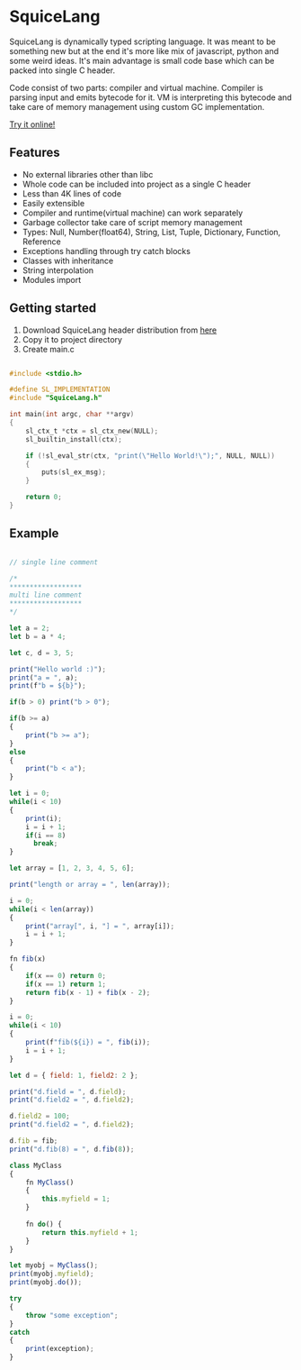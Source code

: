 # SquiceLang

SquiceLang is dynamically typed scripting language. It was meant to be something new but at the end it's more like mix of javascript, python and some weird ideas. It's main advantage is small code base which can be packed into single C header.

Code consist of two parts: compiler and virtual machine. Compiler is parsing input and emits bytecode for it. VM is interpreting this bytecode and take care of memory management using custom GC implementation.

[Try it online!](https://timu5.github.io/SquiceLang/)


## Features

- No external libraries other than libc
- Whole code can be included into project as a single C header
- Less than 4K lines of code
- Easily extensible
- Compiler and runtime(virtual machine) can work separately
- Garbage collector take care of script memory management 
- Types: Null, Number(float64), String, List, Tuple, Dictionary, Function, Reference
- Exceptions handling through try catch blocks
- Classes with inheritance
- String interpolation
- Modules import

## Getting started

1. Download SquiceLang header distribution from [here](https://github.com/Timu5/SquiceLang/releases)
2. Copy it to project directory
3. Create main.c

```c

#include <stdio.h>

#define SL_IMPLEMENTATION
#include "SquiceLang.h"

int main(int argc, char **argv)
{
    sl_ctx_t *ctx = sl_ctx_new(NULL);
    sl_builtin_install(ctx);

    if (!sl_eval_str(ctx, "print(\"Hello World!\");", NULL, NULL))
    {
        puts(sl_ex_msg);
    }

    return 0;
}
```

## Example

```javascript

// single line comment

/*
******************
multi line comment
******************
*/

let a = 2;
let b = a * 4;

let c, d = 3, 5;

print("Hello world :)");
print("a = ", a);
print(f"b = ${b}");

if(b > 0) print("b > 0");

if(b >= a)
{
    print("b >= a");
}
else
{
    print("b < a");
}

let i = 0;
while(i < 10)
{
    print(i);
    i = i + 1;
    if(i == 8)
      break;
}

let array = [1, 2, 3, 4, 5, 6];

print("length or array = ", len(array));

i = 0;
while(i < len(array))
{
    print("array[", i, "] = ", array[i]);
    i = i + 1;
}

fn fib(x)
{
    if(x == 0) return 0;
    if(x == 1) return 1;
    return fib(x - 1) + fib(x - 2);
}

i = 0;
while(i < 10)
{
    print(f"fib(${i}) = ", fib(i));
    i = i + 1;
}

let d = { field: 1, field2: 2 };

print("d.field = ", d.field);
print("d.field2 = ", d.field2);

d.field2 = 100;
print("d.field2 = ", d.field2);

d.fib = fib;
print("d.fib(8) = ", d.fib(8));

class MyClass
{
    fn MyClass()
    {
        this.myfield = 1;
    } 
    
    fn do() {
        return this.myfield + 1;
    }
}

let myobj = MyClass();
print(myobj.myfield);
print(myobj.do());

try
{
    throw "some exception";
}
catch
{
    print(exception);
}

```
